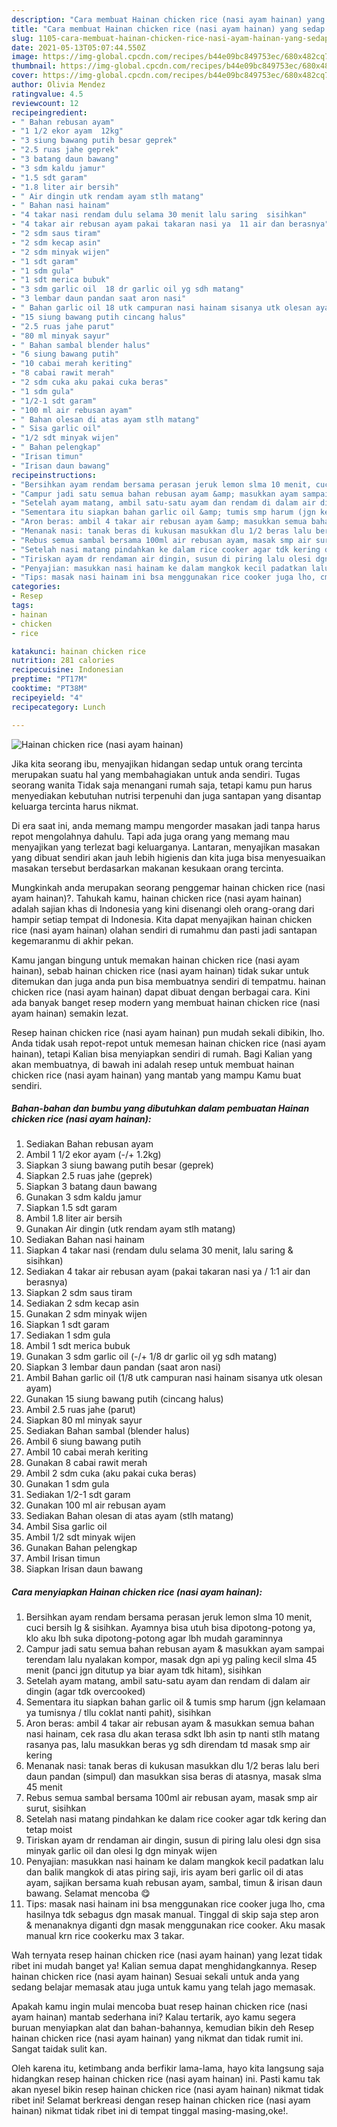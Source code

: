 ```yaml
---
description: "Cara membuat Hainan chicken rice (nasi ayam hainan) yang sedap dan Mudah Dibuat"
title: "Cara membuat Hainan chicken rice (nasi ayam hainan) yang sedap dan Mudah Dibuat"
slug: 1105-cara-membuat-hainan-chicken-rice-nasi-ayam-hainan-yang-sedap-dan-mudah-dibuat
date: 2021-05-13T05:07:44.550Z
image: https://img-global.cpcdn.com/recipes/b44e09bc849753ec/680x482cq70/hainan-chicken-rice-nasi-ayam-hainan-foto-resep-utama.jpg
thumbnail: https://img-global.cpcdn.com/recipes/b44e09bc849753ec/680x482cq70/hainan-chicken-rice-nasi-ayam-hainan-foto-resep-utama.jpg
cover: https://img-global.cpcdn.com/recipes/b44e09bc849753ec/680x482cq70/hainan-chicken-rice-nasi-ayam-hainan-foto-resep-utama.jpg
author: Olivia Mendez
ratingvalue: 4.5
reviewcount: 12
recipeingredient:
- " Bahan rebusan ayam"
- "1 1/2 ekor ayam  12kg"
- "3 siung bawang putih besar geprek"
- "2.5 ruas jahe geprek"
- "3 batang daun bawang"
- "3 sdm kaldu jamur"
- "1.5 sdt garam"
- "1.8 liter air bersih"
- " Air dingin utk rendam ayam stlh matang"
- " Bahan nasi hainam"
- "4 takar nasi rendam dulu selama 30 menit lalu saring  sisihkan"
- "4 takar air rebusan ayam pakai takaran nasi ya  11 air dan berasnya"
- "2 sdm saus tiram"
- "2 sdm kecap asin"
- "2 sdm minyak wijen"
- "1 sdt garam"
- "1 sdm gula"
- "1 sdt merica bubuk"
- "3 sdm garlic oil  18 dr garlic oil yg sdh matang"
- "3 lembar daun pandan saat aron nasi"
- " Bahan garlic oil 18 utk campuran nasi hainam sisanya utk olesan ayam"
- "15 siung bawang putih cincang halus"
- "2.5 ruas jahe parut"
- "80 ml minyak sayur"
- " Bahan sambal blender halus"
- "6 siung bawang putih"
- "10 cabai merah keriting"
- "8 cabai rawit merah"
- "2 sdm cuka aku pakai cuka beras"
- "1 sdm gula"
- "1/2-1 sdt garam"
- "100 ml air rebusan ayam"
- " Bahan olesan di atas ayam stlh matang"
- " Sisa garlic oil"
- "1/2 sdt minyak wijen"
- " Bahan pelengkap"
- "Irisan timun"
- "Irisan daun bawang"
recipeinstructions:
- "Bersihkan ayam rendam bersama perasan jeruk lemon slma 10 menit, cuci bersih lg &amp; sisihkan. Ayamnya bisa utuh bisa dipotong-potong ya, klo aku lbh suka dipotong-potong agar lbh mudah garaminnya"
- "Campur jadi satu semua bahan rebusan ayam &amp; masukkan ayam sampai terendam lalu nyalakan kompor, masak dgn api yg paling kecil slma 45 menit (panci jgn ditutup ya biar ayam tdk hitam), sisihkan"
- "Setelah ayam matang, ambil satu-satu ayam dan rendam di dalam air dingin (agar tdk overcooked)"
- "Sementara itu siapkan bahan garlic oil &amp; tumis smp harum (jgn kelamaan ya tumisnya / tllu coklat nanti pahit), sisihkan"
- "Aron beras: ambil 4 takar air rebusan ayam &amp; masukkan semua bahan nasi hainam, cek rasa dlu akan terasa sdkt lbh asin tp nanti stlh matang rasanya pas, lalu masukkan beras yg sdh direndam td masak smp air kering"
- "Menanak nasi: tanak beras di kukusan masukkan dlu 1/2 beras lalu beri daun pandan (simpul) dan masukkan sisa beras di atasnya, masak slma 45 menit"
- "Rebus semua sambal bersama 100ml air rebusan ayam, masak smp air surut, sisihkan"
- "Setelah nasi matang pindahkan ke dalam rice cooker agar tdk kering dan tetap moist"
- "Tiriskan ayam dr rendaman air dingin, susun di piring lalu olesi dgn sisa minyak garlic oil dan olesi lg dgn minyak wijen"
- "Penyajian: masukkan nasi hainam ke dalam mangkok kecil padatkan lalu dan balik mangkok di atas piring saji, iris ayam beri garlic oil di atas ayam, sajikan bersama kuah rebusan ayam, sambal, timun &amp; irisan daun bawang. Selamat mencoba 😋"
- "Tips: masak nasi hainam ini bsa menggunakan rice cooker juga lho, cma hasilnya tdk sebagus dgn masak manual. Tinggal di skip saja step aron &amp; menanaknya diganti dgn masak menggunakan rice cooker. Aku masak manual krn rice cookerku max 3 takar."
categories:
- Resep
tags:
- hainan
- chicken
- rice

katakunci: hainan chicken rice 
nutrition: 281 calories
recipecuisine: Indonesian
preptime: "PT17M"
cooktime: "PT38M"
recipeyield: "4"
recipecategory: Lunch

---
```



![Hainan chicken rice (nasi ayam hainan)](https://img-global.cpcdn.com/recipes/b44e09bc849753ec/680x482cq70/hainan-chicken-rice-nasi-ayam-hainan-foto-resep-utama.jpg)

Jika kita seorang ibu, menyajikan hidangan sedap untuk orang tercinta merupakan suatu hal yang membahagiakan untuk anda sendiri. Tugas seorang  wanita Tidak saja menangani rumah saja, tetapi kamu pun harus menyediakan kebutuhan nutrisi terpenuhi dan juga santapan yang disantap keluarga tercinta harus nikmat.

Di era  saat ini, anda memang mampu mengorder masakan jadi tanpa harus repot mengolahnya dahulu. Tapi ada juga orang yang memang mau menyajikan yang terlezat bagi keluarganya. Lantaran, menyajikan masakan yang dibuat sendiri akan jauh lebih higienis dan kita juga bisa menyesuaikan masakan tersebut berdasarkan makanan kesukaan orang tercinta. 



Mungkinkah anda merupakan seorang penggemar hainan chicken rice (nasi ayam hainan)?. Tahukah kamu, hainan chicken rice (nasi ayam hainan) adalah sajian khas di Indonesia yang kini disenangi oleh orang-orang dari hampir setiap tempat di Indonesia. Kita dapat menyajikan hainan chicken rice (nasi ayam hainan) olahan sendiri di rumahmu dan pasti jadi santapan kegemaranmu di akhir pekan.

Kamu jangan bingung untuk memakan hainan chicken rice (nasi ayam hainan), sebab hainan chicken rice (nasi ayam hainan) tidak sukar untuk ditemukan dan juga anda pun bisa membuatnya sendiri di tempatmu. hainan chicken rice (nasi ayam hainan) dapat dibuat dengan berbagai cara. Kini ada banyak banget resep modern yang membuat hainan chicken rice (nasi ayam hainan) semakin lezat.

Resep hainan chicken rice (nasi ayam hainan) pun mudah sekali dibikin, lho. Anda tidak usah repot-repot untuk memesan hainan chicken rice (nasi ayam hainan), tetapi Kalian bisa menyiapkan sendiri di rumah. Bagi Kalian yang akan membuatnya, di bawah ini adalah resep untuk membuat hainan chicken rice (nasi ayam hainan) yang mantab yang mampu Kamu buat sendiri.

<!--inarticleads1-->

##### Bahan-bahan dan bumbu yang dibutuhkan dalam pembuatan Hainan chicken rice (nasi ayam hainan):

1. Sediakan  Bahan rebusan ayam
1. Ambil 1 1/2 ekor ayam (-/+ 1.2kg)
1. Siapkan 3 siung bawang putih besar (geprek)
1. Siapkan 2.5 ruas jahe (geprek)
1. Siapkan 3 batang daun bawang
1. Gunakan 3 sdm kaldu jamur
1. Siapkan 1.5 sdt garam
1. Ambil 1.8 liter air bersih
1. Gunakan  Air dingin (utk rendam ayam stlh matang)
1. Sediakan  Bahan nasi hainam
1. Siapkan 4 takar nasi (rendam dulu selama 30 menit, lalu saring &amp; sisihkan)
1. Sediakan 4 takar air rebusan ayam (pakai takaran nasi ya / 1:1 air dan berasnya)
1. Siapkan 2 sdm saus tiram
1. Sediakan 2 sdm kecap asin
1. Gunakan 2 sdm minyak wijen
1. Siapkan 1 sdt garam
1. Sediakan 1 sdm gula
1. Ambil 1 sdt merica bubuk
1. Gunakan 3 sdm garlic oil (-/+ 1/8 dr garlic oil yg sdh matang)
1. Siapkan 3 lembar daun pandan (saat aron nasi)
1. Ambil  Bahan garlic oil (1/8 utk campuran nasi hainam sisanya utk olesan ayam)
1. Gunakan 15 siung bawang putih (cincang halus)
1. Ambil 2.5 ruas jahe (parut)
1. Siapkan 80 ml minyak sayur
1. Sediakan  Bahan sambal (blender halus)
1. Ambil 6 siung bawang putih
1. Ambil 10 cabai merah keriting
1. Gunakan 8 cabai rawit merah
1. Ambil 2 sdm cuka (aku pakai cuka beras)
1. Gunakan 1 sdm gula
1. Sediakan 1/2-1 sdt garam
1. Gunakan 100 ml air rebusan ayam
1. Sediakan  Bahan olesan di atas ayam (stlh matang)
1. Ambil  Sisa garlic oil
1. Ambil 1/2 sdt minyak wijen
1. Gunakan  Bahan pelengkap
1. Ambil Irisan timun
1. Siapkan Irisan daun bawang




<!--inarticleads2-->

##### Cara menyiapkan Hainan chicken rice (nasi ayam hainan):

1. Bersihkan ayam rendam bersama perasan jeruk lemon slma 10 menit, cuci bersih lg &amp; sisihkan. Ayamnya bisa utuh bisa dipotong-potong ya, klo aku lbh suka dipotong-potong agar lbh mudah garaminnya
1. Campur jadi satu semua bahan rebusan ayam &amp; masukkan ayam sampai terendam lalu nyalakan kompor, masak dgn api yg paling kecil slma 45 menit (panci jgn ditutup ya biar ayam tdk hitam), sisihkan
1. Setelah ayam matang, ambil satu-satu ayam dan rendam di dalam air dingin (agar tdk overcooked)
1. Sementara itu siapkan bahan garlic oil &amp; tumis smp harum (jgn kelamaan ya tumisnya / tllu coklat nanti pahit), sisihkan
1. Aron beras: ambil 4 takar air rebusan ayam &amp; masukkan semua bahan nasi hainam, cek rasa dlu akan terasa sdkt lbh asin tp nanti stlh matang rasanya pas, lalu masukkan beras yg sdh direndam td masak smp air kering
1. Menanak nasi: tanak beras di kukusan masukkan dlu 1/2 beras lalu beri daun pandan (simpul) dan masukkan sisa beras di atasnya, masak slma 45 menit
1. Rebus semua sambal bersama 100ml air rebusan ayam, masak smp air surut, sisihkan
1. Setelah nasi matang pindahkan ke dalam rice cooker agar tdk kering dan tetap moist
1. Tiriskan ayam dr rendaman air dingin, susun di piring lalu olesi dgn sisa minyak garlic oil dan olesi lg dgn minyak wijen
1. Penyajian: masukkan nasi hainam ke dalam mangkok kecil padatkan lalu dan balik mangkok di atas piring saji, iris ayam beri garlic oil di atas ayam, sajikan bersama kuah rebusan ayam, sambal, timun &amp; irisan daun bawang. Selamat mencoba 😋
1. Tips: masak nasi hainam ini bsa menggunakan rice cooker juga lho, cma hasilnya tdk sebagus dgn masak manual. Tinggal di skip saja step aron &amp; menanaknya diganti dgn masak menggunakan rice cooker. Aku masak manual krn rice cookerku max 3 takar.




Wah ternyata resep hainan chicken rice (nasi ayam hainan) yang lezat tidak ribet ini mudah banget ya! Kalian semua dapat menghidangkannya. Resep hainan chicken rice (nasi ayam hainan) Sesuai sekali untuk anda yang sedang belajar memasak atau juga untuk kamu yang telah jago memasak.

Apakah kamu ingin mulai mencoba buat resep hainan chicken rice (nasi ayam hainan) mantab sederhana ini? Kalau tertarik, ayo kamu segera buruan menyiapkan alat dan bahan-bahannya, kemudian bikin deh Resep hainan chicken rice (nasi ayam hainan) yang nikmat dan tidak rumit ini. Sangat taidak sulit kan. 

Oleh karena itu, ketimbang anda berfikir lama-lama, hayo kita langsung saja hidangkan resep hainan chicken rice (nasi ayam hainan) ini. Pasti kamu tak akan nyesel bikin resep hainan chicken rice (nasi ayam hainan) nikmat tidak ribet ini! Selamat berkreasi dengan resep hainan chicken rice (nasi ayam hainan) nikmat tidak ribet ini di tempat tinggal masing-masing,oke!.

